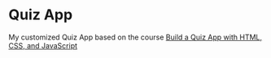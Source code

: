 # Quiz App

My customized Quiz App based on the course [Build a Quiz App with HTML, CSS, and JavaScript](https://www.udemy.com/course/build-a-quiz-app-with-html-css-and-javascript/)